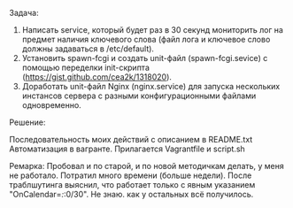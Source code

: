 Задача:

1) Написать service, который будет раз в 30 секунд мониторить лог на предмет наличия ключевого слова (файл лога и ключевое слово должны задаваться в /etc/default).
2) Установить spawn-fcgi и создать unit-файл (spawn-fcgi.sevice) с помощью переделки init-скрипта (https://gist.github.com/cea2k/1318020).
3) Доработать unit-файл Nginx (nginx.service) для запуска нескольких инстансов сервера с разными конфигурационными файлами одновременно.

Решение:

Последовательность моих действий с описанием в README.txt
Автоматизация в вагранте. Прилагается Vagrantfile и script.sh

Ремарка:
Пробовал и по старой, и по новой методичкам делать, у меня не работало. Потратил много времени (больше недели). После траблшутинга выяснил, что работает только с явным указанием "OnCalendar=*:*:0/30". Не знаю. как у остальных всё получилось.